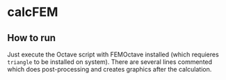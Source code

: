 # calcFEM

## How to run

Just execute the Octave script with FEMOctave installed (which requieres `triangle` to be installed on system). There are several lines commented which does post-processing and creates graphics after the calculation.
